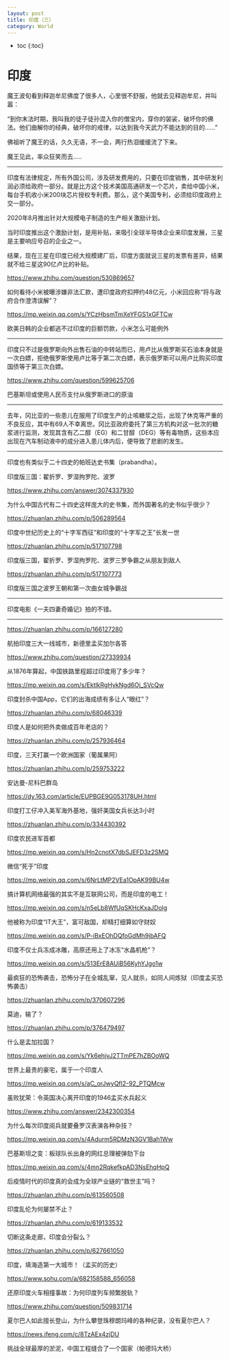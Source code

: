 ```yaml
---
layout: post
title: 印度（三）
category: World 
---
```


* toc
{:toc}

# 印度

魔王波旬看到释迦牟尼佛度了很多人，心里很不舒服，他就去见释迦牟尼，并叫嚣：

“到你末法时期，我叫我的徒子徒孙混入你的僧宝内，穿你的袈裟，破坏你的佛法。他们曲解你的经典，破坏你的戒律，以达到我今天武力不能达到的目的……”

佛祖听了魔王的话，久久无语，不一会，两行热泪缓缓流了下来。

魔王见此，率众狂笑而去.....

---

印度有法律规定，所有外国公司，涉及研发费用的，只要在印度销售，其中研发利润必须给政府一部分。就是比方这个技术美国高通研发一个芯片，卖给中国小米，每台手机收小米200块芯片授权专利费。那么，这个美国专利，必须给印度政府上交一部分。

2020年8月推出针对大规模电子制造的生产相关激励计划。

当时印度推出这个激励计划，是用补贴，来吸引全球半导体企业来印度发展，三星是主要响应号召的企业之一。

结果，现在三星在印度已经大规模建厂后，印度方面就说三星的发票有差异，结果就不给三星这90亿卢比的补贴。

https://www.zhihu.com/question/530869657

如何看待小米被曝涉嫌非法汇款，遭印度政府扣押约48亿元，小米回应称“将与政府合作澄清误解”？

https://mp.weixin.qq.com/s/YCzHbsmTmXeYFGS1xGFTCw

欧美日韩的企业都逃不过印度的巨额罚款，小米怎么可能例外

---

印度只不过是俄罗斯向外出售石油的中转站而已，用卢比从俄罗斯买石油本身就是一次白嫖，拒绝俄罗斯使用卢比等于第二次白嫖，表示俄罗斯可以用卢比购买印度国债等于第三次白嫖。

https://www.zhihu.com/question/599625706

巴基斯坦或使用人民币支付从俄罗斯进口的原油

---

去年，冈比亚的一些患儿在服用了印度生产的止咳糖浆之后，出现了休克等严重的不良反应，其中有69人不幸离世。冈比亚政府委托了第三方机构对这一批次的糖浆进行监测，发现其含有乙二醇（EG）和二甘醇（DEG）等有毒物质，这些本应出现在汽车制动液中的成分进入患儿体内后，便导致了悲剧的发生。

---

印度也有类似于二十四史的帕班达史书集（prabandha）。

印度版三国：翟折罗、罗湿拘罗陀、波罗

https://www.zhihu.com/answer/3074337930

为什么中国古代有二十四史这样庞大的史书集，而外国著名的史书似乎很少？

https://zhuanlan.zhihu.com/p/506289564

印度中世纪历史上的“十字军西征”和印度的“十字军之王”长发一世

https://zhuanlan.zhihu.com/p/517107798

印度版三国，翟折罗、罗湿拘罗陀、波罗三罗争霸之从朋友到敌人

https://zhuanlan.zhihu.com/p/517107773

印度版三国之波罗王朝和第一次曲女城争霸战

---

印度电影《一夫四妻奇婚记》拍的不错。

---

https://zhuanlan.zhihu.com/p/166127280

航拍印度三大一线城市，新德里孟买加尔各答

https://www.zhihu.com/question/27339934

从1876年算起，中国铁路里程超过印度用了多少年？

https://mp.weixin.qq.com/s/EktlkRgHykNgd6Oj_SVcQw

印度封杀中国App，它们的出海成绩有多让人“眼红”？

https://zhuanlan.zhihu.com/p/68046339

印度人是如何把外卖做成百年老店的？

https://zhuanlan.zhihu.com/p/257936464

印度，三天打赢一个欧洲国家（葡属果阿）

https://zhuanlan.zhihu.com/p/259753222

安达曼-尼科巴群岛

https://dy.163.com/article/EUPBGE9G053178UH.html

印度打工仔冲入美军海外基地，强奸美国女兵长达3小时

https://zhuanlan.zhihu.com/p/334430392

印度农民进军首都

https://mp.weixin.qq.com/s/Hn2cnotX7dbSJEFD3z2SMQ

微信“死于”印度

https://mp.weixin.qq.com/s/6NrLtMP2VEa1OpAK99BU4w

搞计算机网络最强的其实不是互联网公司，而是印度的电工！

https://mp.weixin.qq.com/s/n5eLb8WfUqSKHcKxaJDolg

他被称为印度“IT大王”，富可敌国，却精打细算如守财奴

https://mp.weixin.qq.com/s/P-iBxEOhDQfoGdMh9jbAFQ

印度不仅士兵冻成冰雕，高原还用上了冰冻“水晶机枪”？

https://mp.weixin.qq.com/s/513ErE8AUiB56KyhYJgo1w

最疯狂的恐怖袭击，恐怖分子在全城乱窜，见人就杀，如同人间炼狱（印度孟买恐怖袭击）

https://zhuanlan.zhihu.com/p/370607296

莫迪，输了？

https://zhuanlan.zhihu.com/p/376479497

什么是孟加拉国？

https://mp.weixin.qq.com/s/Yk6ehjvJ2TTmPE7hZBOoWQ

世界上最贵的豪宅，属于一个印度人

https://mp.weixin.qq.com/s/aC_orJwyQfl2-92_PTQMcw

虽败犹荣：令英国决心离开印度的1946孟买水兵起义

https://www.zhihu.com/answer/2342300354

为什么每次印度阅兵就要叠罗汉表演各种杂技？

https://mp.weixin.qq.com/s/4Adurm5RDMzN3GV1Bah1Ww

巴基斯坦之变：板球队长出身的网红总理被弹劾下台

https://mp.weixin.qq.com/s/4mn2RqkefkpAD3NsEhqHpQ

后疫情时代的印度真的会成为全球产业链的“救世主”吗？

https://zhuanlan.zhihu.com/p/613560508

印度乱伦为何屡禁不止？

https://zhuanlan.zhihu.com/p/619133532

切断这条走廊，印度会分裂么？

https://zhuanlan.zhihu.com/p/627661050

印度，填海造第一大城市！（孟买的历史）

https://www.sohu.com/a/682158588_656058

还原印度火车相撞事故：为何印度列车频繁脱轨？

https://www.zhihu.com/question/509831714

夏尔巴人如此擅长登山，为什么攀登珠穆朗玛峰的各种纪录，没有夏尔巴人？

https://news.ifeng.com/c/8TzAEx4zjDU

挑战全球最厚的淤泥，中国工程缝合了一个国家（帕德玛大桥）
